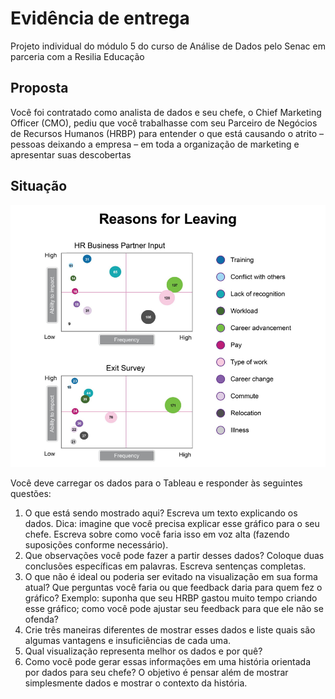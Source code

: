 # Evidência de entrega
Projeto individual do módulo 5 do curso de Análise de Dados pelo Senac em parceria com a Resilia Educação

## Proposta
Você foi contratado como analista de dados e seu chefe, o Chief Marketing Officer (CMO),
pediu que você trabalhasse com seu Parceiro de Negócios de Recursos Humanos (HRBP) para
entender o que está causando o atrito – pessoas deixando a empresa – em toda a
organização de marketing e apresentar suas descobertas

## Situação
![Situação a ser considerada](motivos_de_evasao.png)

Você deve carregar os dados para o Tableau e responder às seguintes questões:

1. O que está sendo mostrado aqui? Escreva um texto explicando os dados.
Dica: imagine que você precisa explicar esse gráfico para o seu chefe. Escreva sobre como
você faria isso em voz alta (fazendo suposições conforme necessário).
2. Que observações você pode fazer a partir desses dados? Coloque duas
conclusões específicas em palavras. Escreva sentenças completas.
3. O que não é ideal ou poderia ser evitado na visualização em sua forma atual? Que
perguntas você faria ou que feedback daria para quem fez o gráfico?
Exemplo: suponha que seu HRBP gastou muito tempo criando esse gráfico; como você
pode ajustar seu feedback para que ele não se ofenda?
4. Crie três maneiras diferentes de mostrar esses dados e liste quais são algumas
vantagens e insuficiências de cada uma.
5. Qual visualização representa melhor os dados e por quê?
6. Como você pode gerar essas informações em uma história orientada por dados
para seu chefe? O objetivo é pensar além de mostrar simplesmente dados e mostrar
o contexto da história.
